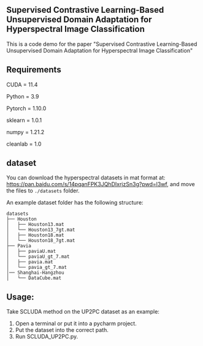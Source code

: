 ## Supervised Contrastive Learning-Based Unsupervised Domain Adaptation for Hyperspectral Image Classification
This is a code demo for the paper "Supervised Contrastive Learning-Based Unsupervised Domain Adaptation for Hyperspectral
Image Classification"


## Requirements
CUDA = 11.4

Python = 3.9

Pytorch = 1.10.0

sklearn = 1.0.1

numpy = 1.21.2

cleanlab = 1.0

## dataset

You can download the hyperspectral datasets in mat format at: https://pan.baidu.com/s/14pqanFPK3JQhDIxrjzSn3g?pwd=l3wf, and move the files to `./datasets` folder.

An example dataset folder has the following structure:

```
datasets
├── Houston
│   ├── Houston13.mat
│   └── Houston13_7gt.mat
│   ├── Houston18.mat
│   └── Houston18_7gt.mat
├── Pavia
│   ├── paviaU.mat
│   └── paviaU_gt_7.mat
│   ├── pavia.mat
│   └── pavia_gt_7.mat
│── Shanghai-Hangzhou
│   └── DataCube.mat
```

## Usage:
Take SCLUDA method on the UP2PC dataset as an example: 
1. Open a terminal or put it into a pycharm project. 
2. Put the dataset into the correct path. 
3. Run SCLUDA_UP2PC.py.


